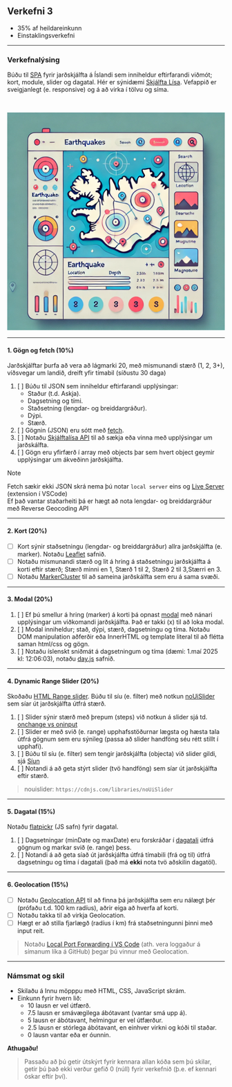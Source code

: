 ## Verkefni 3 

- 35% af heildareinkunn
- Einstaklingsverkefni

---

### Verkefnalýsing

Búðu til [SPA](https://developer.mozilla.org/en-US/docs/Glossary/SPA) fyrir jarðskjálfta á Íslandi sem inniheldur eftirfarandi viðmót; kort, module, slider og dagatal. Hér er sýnidæmi [Skjálfta Lísa](https://skjalftalisa.vedur.is/index.html#/page/map). Vefappið er sveigjanlegt (e. responsive) og á að virka í tölvu og síma.

<br>

![Wireframe](https://github.com/GunnarThorunnarson/FORR3JS05DU/blob/master/Verkefni/v3_mynd.webp)

---

#### 1. Gögn og fetch (10%)

Jarðskjálftar þurfa að vera að lágmarki 20, með mismunandi stærð (1, 2, 3+), víðsvegar um landið, dreift yfir tímabil (síðustu 30 daga) 

1. [ ] Búðu til JSON sem inniheldur eftirfarandi upplýsingar:
    - Staður (t.d. Askja).
    - Dagsetning og tími.
    - Staðsetning (lengdar- og breiddargráður).
    - Dýpi.
    - Stærð.
1. [ ] Gögnin (JSON) eru sótt með [fetch](https://github.com/GunnarThorunnarson/FORR3JS05DU/wiki/Asynchronous).
1. [ ] Notaðu [Skjálftalísa API](https://api.vedur.is/?urls.primaryName=Skj%C3%A1lftal%C3%ADsa) til að sækja eða vinna með upplýsingar um jarðskálfta.
1. [ ] Gögn eru yfirfærð í array með objects þar sem hvert object geymir upplýsingar um ákveðinn jarðskjálfta.


> [!NOTE]
> Fetch sækir ekki JSON skrá nema þú notar `local server` eins og [Live Server](https://marketplace.visualstudio.com/items?itemName=ritwickdey.LiveServer) (extension í VSCode) <br>
> Ef það vantar staðarheiti þá er hægt að nota lengdar- og breiddargráður með Reverse Geocoding API <br>

<!--
Jarðskálftar data:
- [Allt Ísland - jarðskjálftar siðustur 48klst. (tafla)](https://www.vedur.is/skjalftar-og-eldgos/jardskjalftar#view=table)
- [ArcGIS: skjalftar isn93 - Longterm (Table)](https://www.arcgis.com/home/webmap/viewer.html?url=https%3A%2F%2Fluk.vedur.is%2Farcgis%2Frest%2Fservices%2Fskjalftar%2Fskjalftar_isn93%2FFeatureServer&source=sd)
Reverse geocoding:
- https://www.geoapify.com/tutorial/reverse-geocoding-javascript-tutorial/
- leaflet: https://jsfiddle.net/edbuk7tq/1/
-->

---

#### 2. Kort (20%)
- [ ] Kort sýnir staðsetningu (lengdar- og breiddargráður) allra jarðskjálfta (e. marker). Notaðu [Leaflet](https://leafletjs.com/examples/quick-start/) safnið.
- [ ] Notaðu mismunandi stærð og lit á hring á staðsetningu jarðskjálfta á korti eftir stærð; Stærð minni en 1, Stærð 1 til 2, Stærð 2 til 3,Stærri en 3.
- [ ] Notaðu [MarkerCluster](https://github.com/leaflet/Leaflet.markercluster) til að sameina jarðskálfta sem eru á sama svæði. 

---

#### 3. Modal (20%) 
1. [ ] Ef þú smellur á hring (marker) á korti þá opnast [modal](https://www.freecodecamp.org/news/how-to-build-a-modal-with-javascript/) með nánari upplýsingar um viðkomandi jarðskjálfta. Það er takki (x) til að loka modal.
2. [ ] Modal inniheldur; stað, dýpi, stærð, dagsetningu og tíma. Notaðu DOM manipulation aðferðir eða InnerHTML og template literal til að flétta saman html/css og gögn. 
1. [ ] Notaðu íslenskt sniðmát á dagsetningum og tíma (dæmi: 1.maí 2025 kl: 12:06:03), notaðu [day.js](https://day.js.org/) safnið.

---

#### 4. Dynamic Range Slider (20%)

Skoðaðu [HTML Range slider](https://developer.mozilla.org/en-US/docs/Web/HTML/Element/input/range). Búðu til síu (e. filter) með notkun [noUiSlider](https://refreshless.com/nouislider/) sem síar út jarðskjálfta útfrá stærð. 

1. [ ] Slider sýnir stærð með þrepum (steps) við notkun á slider sjá td. [onchange vs oninput](https://www.impressivewebs.com/onchange-vs-oninput-for-range-sliders/)
1. [ ] Slider er með svið (e. range) upphafsstöðurnar lægsta og hæsta tala útfrá gögnum sem eru sýnileg (passa að slider handföng séu rétt stillt í upphafi).
1. [ ] Búðu til síu (e. filter) sem tengir jarðskjálfta (objecta) við slider gildi, sjá [Síun](https://github.com/GunnarThorunnarson/FORR3JS05DU/wiki/S%C3%ADun) 
1. [ ] Notandi á að geta stýrt slider (tvö handföng) sem síar út jarðskjálfta eftir stærð.

> nouislider: `https://cdnjs.com/libraries/noUiSlider`

---

#### 5. Dagatal (15%)

Notaðu [flatpickr](https://flatpickr.js.org/) (JS safn) fyrir dagatal.

1. [ ] Dagsetningar (minDate og maxDate) eru forskráðar í [dagatali](https://developer.mozilla.org/en-US/docs/Web/HTML/Element/input/date) útfrá gögnum og markar svið (e. range) þess.
1. [ ] Notandi á að geta síað út jarðskjálfta útfrá tímabili (frá og til) útfrá dagsetningu og tíma í dagatali (það má **ekki** nota tvö aðskilin dagatöl). 

<!-- > - dagatal: bæta við takka sem hreinsar uppá reload á filter. -->

---

#### 6. Geolocation (15%)
- [ ] Notaðu [Geolocation API](https://developer.mozilla.org/en-US/docs/Web/API/Geolocation_API) til að finna þá jarðskjálfta sem eru nálægt þér (prófaðu t.d. 100 km radíus), aðrir eiga að hverfa af korti.
- [ ] Notaðu takka til að virkja Geolocation. 
- [ ] Hægt er að stilla fjarlægð (radíus í km) frá staðsetningunni þinni með input reit.

> Notaðu [Local Port Forwarding í VS Code](https://code.visualstudio.com/docs/editor/port-forwarding) (ath. vera loggaður á símanum líka á GitHub) þegar þú vinnur með Geolocation.

---

### Námsmat og skil

- Skilaðu á Innu möpppu með HTML, CSS, JavaScript skrám.
- Einkunn fyrir hvern lið: 
    - 10 lausn er vel útfærð.
    - 7.5 lausn er smávægilega ábótavant (vantar smá upp á).
    - 5 lausn er ábótavant, helmingur er vel útfærður.
    - 2.5 lausn er stórlega ábótavant, en einhver virkni og kóði til staðar.
    - 0 lausn vantar eða er óunnin.


**Athugaðu!**
> Passaðu að þú getir útskýrt fyrir kennara allan kóða sem þú skilar, getir þú það ekki verður gefið 0 (núll) fyrir verkefnið (þ.e. ef kennari óskar eftir því). 


<!--
#### 5. Leit (15%) **make no sense hhér**  skoða ýpi?.
Notandi á að geta fundið jarðskjálfta með notkun leitarreits útfrá Stað (t.d. Bárðabunga, Borgarnes osfrv.) sjá [sýnidæmi](http://javascriptbook.com/code/c12/filter-search.html). Aðrir jarðskjálftar eiga að hverfa af skjá.

1. [ ] Leitað er eftir Stað (ekki case sensitive).
1. [ ] Leit hefst um leið og notandi slær inn bókstaf.

> **Valkvæmt:** Tengdu allar síur þannig að þær virka saman.
- Modal: [ ] Ef þú smellur á hátíð (e. card) þá opnast [modal](https://www.freecodecamp.org/news/how-to-build-a-modal-with-javascript/) með nánari upplýsingar um hátíð og takka (x) til að loka modal.
- Notaðu [JavaScript Modules](https://www.freecodecamp.org/news/difference-between-default-and-named-exports-in-javascript/) fyrir kóðaskipulag.

-->
